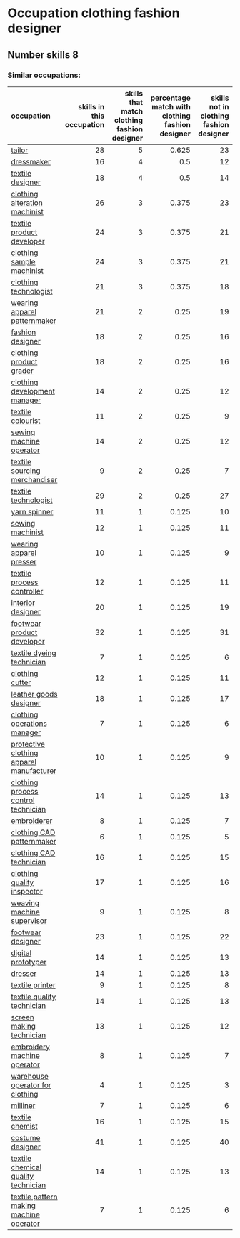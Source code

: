 # Occupation clothing fashion designer
## Number skills 8
### Similar occupations:
| occupation                                                                              |   skills in this occupation |   skills that match clothing fashion designer |   percentage match with clothing fashion designer |   skills not in clothing fashion designer |
|:----------------------------------------------------------------------------------------|----------------------------:|----------------------------------------------:|--------------------------------------------------:|------------------------------------------:|
| [tailor](tailor.md)                                                                     |                          28 |                                             5 |                                             0.625 |                                        23 |
| [dressmaker](dressmaker.md)                                                             |                          16 |                                             4 |                                             0.5   |                                        12 |
| [textile designer](textile_designer.md)                                                 |                          18 |                                             4 |                                             0.5   |                                        14 |
| [clothing alteration machinist](clothing_alteration_machinist.md)                       |                          26 |                                             3 |                                             0.375 |                                        23 |
| [textile product developer](textile_product_developer.md)                               |                          24 |                                             3 |                                             0.375 |                                        21 |
| [clothing sample machinist](clothing_sample_machinist.md)                               |                          24 |                                             3 |                                             0.375 |                                        21 |
| [clothing technologist](clothing_technologist.md)                                       |                          21 |                                             3 |                                             0.375 |                                        18 |
| [wearing apparel patternmaker](wearing_apparel_patternmaker.md)                         |                          21 |                                             2 |                                             0.25  |                                        19 |
| [fashion designer](fashion_designer.md)                                                 |                          18 |                                             2 |                                             0.25  |                                        16 |
| [clothing product grader](clothing_product_grader.md)                                   |                          18 |                                             2 |                                             0.25  |                                        16 |
| [clothing development manager](clothing_development_manager.md)                         |                          14 |                                             2 |                                             0.25  |                                        12 |
| [textile colourist](textile_colourist.md)                                               |                          11 |                                             2 |                                             0.25  |                                         9 |
| [sewing machine operator](sewing_machine_operator.md)                                   |                          14 |                                             2 |                                             0.25  |                                        12 |
| [textile sourcing merchandiser](textile_sourcing_merchandiser.md)                       |                           9 |                                             2 |                                             0.25  |                                         7 |
| [textile technologist](textile_technologist.md)                                         |                          29 |                                             2 |                                             0.25  |                                        27 |
| [yarn spinner](yarn_spinner.md)                                                         |                          11 |                                             1 |                                             0.125 |                                        10 |
| [sewing machinist](sewing_machinist.md)                                                 |                          12 |                                             1 |                                             0.125 |                                        11 |
| [wearing apparel presser](wearing_apparel_presser.md)                                   |                          10 |                                             1 |                                             0.125 |                                         9 |
| [textile process controller](textile_process_controller.md)                             |                          12 |                                             1 |                                             0.125 |                                        11 |
| [interior designer](interior_designer.md)                                               |                          20 |                                             1 |                                             0.125 |                                        19 |
| [footwear product developer](footwear_product_developer.md)                             |                          32 |                                             1 |                                             0.125 |                                        31 |
| [textile dyeing technician](textile_dyeing_technician.md)                               |                           7 |                                             1 |                                             0.125 |                                         6 |
| [clothing cutter](clothing_cutter.md)                                                   |                          12 |                                             1 |                                             0.125 |                                        11 |
| [leather goods designer](leather_goods_designer.md)                                     |                          18 |                                             1 |                                             0.125 |                                        17 |
| [clothing operations manager](clothing_operations_manager.md)                           |                           7 |                                             1 |                                             0.125 |                                         6 |
| [protective clothing apparel manufacturer](protective_clothing_apparel_manufacturer.md) |                          10 |                                             1 |                                             0.125 |                                         9 |
| [clothing process control technician](clothing_process_control_technician.md)           |                          14 |                                             1 |                                             0.125 |                                        13 |
| [embroiderer](embroiderer.md)                                                           |                           8 |                                             1 |                                             0.125 |                                         7 |
| [clothing CAD patternmaker](clothing_CAD_patternmaker.md)                               |                           6 |                                             1 |                                             0.125 |                                         5 |
| [clothing CAD technician](clothing_CAD_technician.md)                                   |                          16 |                                             1 |                                             0.125 |                                        15 |
| [clothing quality inspector](clothing_quality_inspector.md)                             |                          17 |                                             1 |                                             0.125 |                                        16 |
| [weaving machine supervisor](weaving_machine_supervisor.md)                             |                           9 |                                             1 |                                             0.125 |                                         8 |
| [footwear designer](footwear_designer.md)                                               |                          23 |                                             1 |                                             0.125 |                                        22 |
| [digital prototyper](digital_prototyper.md)                                             |                          14 |                                             1 |                                             0.125 |                                        13 |
| [dresser](dresser.md)                                                                   |                          14 |                                             1 |                                             0.125 |                                        13 |
| [textile printer](textile_printer.md)                                                   |                           9 |                                             1 |                                             0.125 |                                         8 |
| [textile quality technician](textile_quality_technician.md)                             |                          14 |                                             1 |                                             0.125 |                                        13 |
| [screen making technician](screen_making_technician.md)                                 |                          13 |                                             1 |                                             0.125 |                                        12 |
| [embroidery machine operator](embroidery_machine_operator.md)                           |                           8 |                                             1 |                                             0.125 |                                         7 |
| [warehouse operator for clothing](warehouse_operator_for_clothing.md)                   |                           4 |                                             1 |                                             0.125 |                                         3 |
| [milliner](milliner.md)                                                                 |                           7 |                                             1 |                                             0.125 |                                         6 |
| [textile chemist](textile_chemist.md)                                                   |                          16 |                                             1 |                                             0.125 |                                        15 |
| [costume designer](costume_designer.md)                                                 |                          41 |                                             1 |                                             0.125 |                                        40 |
| [textile chemical quality technician](textile_chemical_quality_technician.md)           |                          14 |                                             1 |                                             0.125 |                                        13 |
| [textile pattern making machine operator](textile_pattern_making_machine_operator.md)   |                           7 |                                             1 |                                             0.125 |                                         6 |
